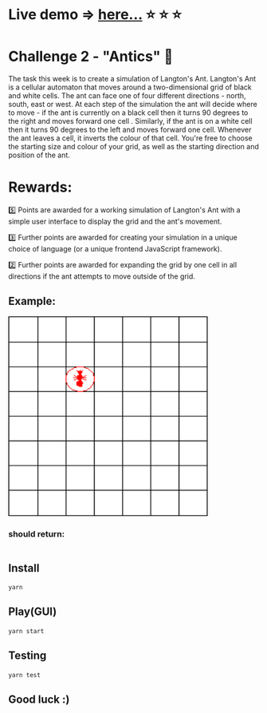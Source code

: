 # Live demo => [here...](https://musa-langtons-ant.vercel.app/) :star: :star: :star:

# Challenge 2 - "Antics" :ant:

The task this week is to create a simulation of Langton's Ant. Langton's Ant is a cellular automaton that moves around a two-dimensional grid of black and white cells. The ant can face one of four different directions - north, south, east or west. At each step of the simulation the ant will decide where to move - if the ant is currently on a black cell then it turns 90 degrees to the right and moves forward one cell . Similarly, if the ant is on a white cell then it turns 90 degrees to the left and moves forward one cell. Whenever the ant leaves a cell, it inverts the colour of that cell. You're free to choose the starting size and colour of your grid, as well as the starting direction and position of the ant.

# Rewards:

:five: Points are awarded for a working simulation of Langton's Ant with a simple user interface to display the grid and the ant's movement.

:three: Further points are awarded for creating your simulation in a unique choice of language (or a unique frontend JavaScript framework).

:two: Further points are awarded for expanding the grid by one cell in all directions if the ant attempts to move outside of the grid.

## Example:

<img src="./langant.gif" width="400" height="400" />

### should return:

```

```

## Install

```
yarn
```

## Play(GUI)

```
yarn start
```

## Testing

```
yarn test
```

## Good luck :)
